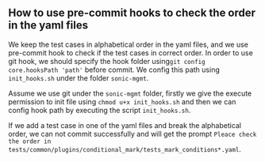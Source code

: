 ## How to use pre-commit hooks to check the order in the yaml files
We keep the test cases in alphabetical order in the yaml files, and we use pre-commit hook to check if the test cases in correct order.
In order to use git hook, we should specify the hook folder using`git config core.hooksPath 'path'` before commit. We config this path using `init_hooks.sh` under the folder `sonic-mgmt`.

Assume we use git under the `sonic-mgmt` folder, firstly we give the execute permission to init file using `chmod u+x init_hooks.sh` and then we can config hook path by executing the script `init_hooks.sh`.

If we add a test case in one of the yaml files and break the alphabetical order, we can not commit successfully and will get the prompt `Pleace check the order in tests/common/plugins/conditional_mark/tests_mark_conditions*.yaml`.